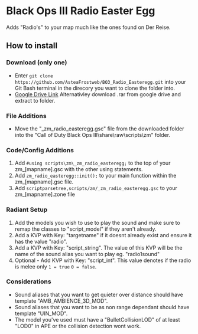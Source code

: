 # Black Ops III Radio Easter Egg
Adds "Radio's" to your map much like the ones found on Der Reise.

## How to install
###  Download (only one)
* Enter `git clone https://github.com/AsteaFrostweb/BO3_Radio_Easteregg.git` into your Git Bash terminal in the direcory you want to clone the folder into.
* [Google Drive Link](https://drive.google.com/file/d/1zrS4KP0zDVkjUtPdQ7s1fP4X5gN_U1i5/view?usp=sharing) Alternativley download .rar from google drive and extract to folder.

### File Additions
* Move the "_zm_radio_easteregg.gsc" file from the downloaded folder into the "Call of Duty Black Ops III\share\raw\scripts\zm" folder.
  
### Code/Config Additions
1. Add `#using scripts\zm\_zm_radio_easteregg;` to the top of your zm_[mapname].gsc with the other using statements.
2. Add `zm_radio_easteregg::init();` to your main function within the zm_[mapname].gsc file.
3. Add `scriptparsetree,scripts/zm/_zm_radio_easteregg.gsc` to your zm_[mapname].zone file

### Radiant Setup
1. Add the models you wish to use to play the sound and make sure to remap the classes to "script_model" if they aren't already.
2. Add a KVP with Key: "targetname" if it doesnt already exist and ensure it has the value "radio". 
3. Add a KVP with Key: "script_string". The value of this KVP will be the name of the sound alias you want to play eg. "radio1sound"
4. Optional - Add KVP with Key: "script_int". This value  denotes if the radio is melee only `1 = true` `0 = false`.
   
### Considerations
* Sound aliases that you want to get quieter over distance should have template "AMB_AMBIENCE_3D_MOD".
* Sound aliases that you want to be as non range dependant should have template "UIN_MOD".
* The model you've used must have a "BulletCollisionLOD" of at least "LOD0" in APE or the collision detection wont work.
